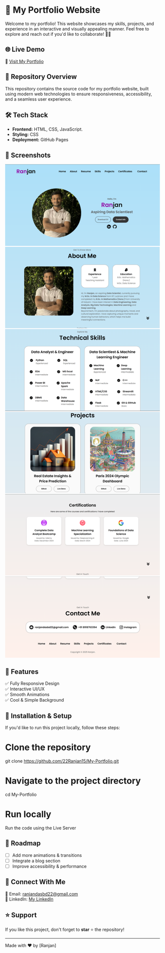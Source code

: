 
# 🚀 My Portfolio Website

Welcome to my portfolio! This website showcases my skills, projects, and experience in an interactive and visually appealing manner. 
Feel free to explore and reach out if you'd like to collaborate! 🎨💡

## 🌐 Live Demo
🔗 [Visit My Portfolio](https://22ranjan15.github.io/My-Portfolio/)

## 📂 Repository Overview
This repository contains the source code for my portfolio website, built using modern web technologies to ensure responsiveness, accessibility, and a seamless user experience.

## 🛠 Tech Stack
- **Frontend:** HTML, CSS, JavaScript.
- **Styling:** CSS
- **Deployment:** GitHub Pages

## 📸 Screenshots
![Home Page](https://github.com/22Ranjan15/My-Portfolio/blob/main/Demo/1_Home.png)
![About Page](https://github.com/22Ranjan15/My-Portfolio/blob/main/Demo/2_About.png)
![Skills Page](https://github.com/22Ranjan15/My-Portfolio/blob/main/Demo/3_Skills.png)
![Project Page](https://github.com/22Ranjan15/My-Portfolio/blob/main/Demo/4_Projects.png)
![Certifications Page](https://github.com/22Ranjan15/My-Portfolio/blob/main/Demo/5_Certificates.png)
![Contacts Page](https://github.com/22Ranjan15/My-Portfolio/blob/main/Demo/6_Contacts.png)

## 🚀 Features
✅ Fully Responsive Design  
✅ Interactive UI/UX  
✅ Smooth Animations  
✅ Cool & Simple Background    

## 📜 Installation & Setup
If you'd like to run this project locally, follow these steps:


# Clone the repository
git clone https://github.com/22Ranjan15/My-Portfolio.git

# Navigate to the project directory
cd My-Portfolio

# Run locally
Run the code using the Live Server


## 🎯 Roadmap
- [ ] Add more animations & transitions
- [ ] Integrate a blog section
- [ ] Improve accessibility & performance

## 🤝 Connect With Me
📧 Email: ranjandasbd22@gmail.com  
💼 LinkedIn: [My LinkedIn](https://www.linkedin.com/in/das-ranjan22/)

## ⭐ Support
If you like this project, don't forget to **star** ⭐ the repository!

---
Made with ❤️ by [Ranjan]


